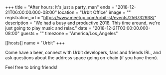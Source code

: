+++
title = "After hours: It's just a party, man"
ends = "2018-12-21T06:00:00.000-08:00"
location = "Urbit Office"
image = ""
registration_url = "https://www.meetup.com/urbit-sf/events/256732938/"
description = "We had a busy and productive 2018. This time around, we're just going to play music and relax."
date = "2018-12-21T03:00:00.000-08:00"
guests = ""
timezone = "America/Los_Angeles"

[[hosts]]
name = "Urbit"
+++

Come have a beer, connect with Urbit developers, fans and friends IRL, and ask questions about the address space going on-chain (if you have them).

Feel free to bring friends!
